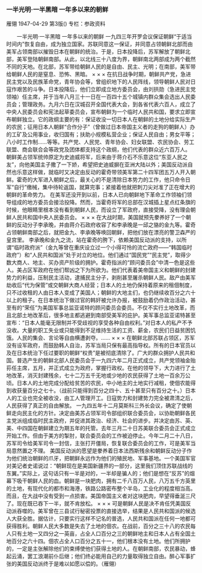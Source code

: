 ### 一半光明·一半黑暗  一年多以来的朝鲜
雁翎
1947-04-29
第3版()
专栏：参政资料

　　一半光明·一半黑暗
    一年多以来的朝鲜
    一九四三年开罗会议保证朝鲜“于适当时间内”恢复自由，成为独立国家。苏联同意这一保证，并同意占领朝鲜北部而由美军占领南部以摧毁日本在朝鲜的统治。于是，日本投降后，苏军解放了朝鲜北部，美军登陆朝鲜南部。从此，以北线三十八度为界，朝鲜南北两部成为两个截然不同的天地。在北部，苏军带给朝鲜人民的是自由、民主、光明；在南部，美军带给朝鲜人民的是窒息、恐怖、黑暗。
        ×                      ×                      ×
    在抗日战争时期，朝鲜共产党，急进民主党以及民族革命党，青年协会等，曾组织地下的人民阵线，领导朝鲜人民对日寇作艰苦的斗争。日本投降后，他们立即成立地方委员会，由刘拱勋（急进民主党领袖）任主席，并于当年八月三十一日在一百四十五个城镇内群众集会选出人民委员会；管理政务。九月六日在汉城召开全国代表大会，到各省代表六百人，成立了中央人民委员会和宪法起草委员会，宣布朝鲜为一个临时人民共和国，要求立即宣布朝鲜独立。它的政纲主要的有：保证收没一切日本人在朝鲜的土地分给实际生产的农民；征用日本人朝鲜“合作分子”（曾做过日本帝国主义者的走狗的朝鲜人）办的工矿及公用事业，收归国有；扶助小规模私营企业；保证人民自由；男女平等；八小时工作制……等等。共产党、人民党、青年协会、妇女联盟、农民协会、劳工联盟、商会联合会等政党及团体都支持这个政纲，他们代表的群众近六百万人。
    朝鲜美占领军统帅原定为史迪威将军，后来由于蒋介石不乐意这位“东亚人民之友”，向他美国主子撒了一下娇，希望把史迪威摒在亚洲大陆以外；美国反动派自然也乐意这样做，就临时又决定由反动的霍奇带领美军第二十四军团五万人开入朝鲜。霍奇的大军进入朝鲜之后，最关心的不是清除日本势力的工作，他只命令日军“自行”缴械，集中待轮返国，就算完事；紧接着他就把刺刀尖对准了正在增大的朝鲜的革命势力。
    在美军还没开到以前，日本人已向朝鲜地下革命工作领袖们领导组成的地方委员会接洽投降。然而，当霍奇将军的总部在汉城插上星点红条旗的时候，他眼睛里根本没有看到朝鲜人民，而设立了军政府，直接受降，没有理会朝鲜人民共和国中央人民委员会。
        ×                    ×                    ×
    在大战时期，美国就预先豢养好了一个朝鲜的反动分子李承晚，并由蒋介石政府收容了和李承晚是一邱之貉的金九等。霍奇占领朝鲜南部之后，就把金九、李承晚等唤回朝鲜，把他们放在漂亮的警卫森严的皇宫里。
    李承晚和金九之流，站在霍奇的胯下，依赖美国反动派的支持，以所谓“临时政府派”（金九等曾在重庆设立过一个小得可怜的流亡政府——“韩国临时政府”）和“人民共和国派”处于对立的地位。他们通过“国民党”“民主党”，取得少数大商人、地主、买办资产阶级的拥护。霍奇指派的“顾问委员会”中清一色是这些人。美占区军政府在他们帮凶之下为所欲为。他们代表着美帝国主义和朝鲜的封建势力的利益，压制民主活动，逮捕民主分子，剥削甚至屠杀朝鲜人民。敌产由美军劫收后“代为保管”或交朝鲜大商人经营；日本人的土地仍保持着原来的租佃制度，只不过收租的人由日本人变成了美国人；朝鲜的大地主们，也仍继续收百分之六十以上的租子。在日本统治下做过官的韩奸被允许办报，被鼓励着仍作政治活动，甚至有的“荣任”为美国军事总监亚诺特的顾问委员会委员。不仅不实行土地改革，而且北部土地改革后，很多地主都逃避到南部受美军的庇护。美军事总监亚诺特甚至宣布：“日本人能毫无限制并不受歧视的享受各种自由权利。”对日本人的私产不予没收。大量的职工失业或只能得到不足维持生活的工资、薪金，农民们日益贫困饥饿。人民的集会、言论等自由横遭剥夺。……
        ×                      ×                        ×
    在朝鲜北部苏联占领区，苏军没有设军政府，而鼓励韩人自治，苏军当局只保有最高指导权。所有的日本官员以及在日本统治下任过要职的朝鲜“权贵”是被彻底清除了。广大的群众拥护人民共和国。普选产生的朝鲜北部人民委员会于一九四六年二月正式成立，共产党领袖金贻荪任主席，五月，并正式成立为政府，掌握行政权。在他的领导下，大力进行了土地改革，消灭封建残余，七十二万五千无地或少地的农民获得了土地一百余万公顷。日本人的土地完成分配给贫苦的农民，中小地主的土地实行减租，使佃农能得到收获量百分之七十。（战前只能得到百分之四十、五十甚至只有百分之十。）日本人的工业也完全被收没，由工人管理开工。日寇势力和封建势力完全被肃清之后，人民获得了真正的自由解放。
    一九四五年十二月莫斯科三外长会议，确定了使朝鲜走向民主化的方针。决定由美苏占领军司令部组织联合委员会，以协助朝鲜各民主党派组成临时民主政府，并促进其政治、经济、社会的进步。并决定由苏、英、美、中四国在朝鲜建立为期五年的托管。去年三月二十日苏美联合委员会正式成立开始工作。但由于美方的掣肘，联合委员会的工作被迫停止。今年二月二十八日，苏军司令给美军司令一封信，主张打开僵局，恢复联合委员会的工作，可是美军当局意然置之不理。
    美国反动派的愿望是豢养着日本法西斯残余和朝鲜反动分子作为他们统治朝鲜的爪牙，把朝鲜永远作为他们的殖民地、军事基地。一个美国军官对美记者史诺说过：“朝鲜现在是美国新疆界的一部分，这里我们顶住苏联战线的东翼。”实际上，这句话只有一半是对的，一半却是骗人的；他们是想在“反苏”的烟幕下吸干朝鲜人民的血。朝鲜是一块肥肉，拥有二千八百万人民，八万五千方英里的土地，有现代化的都市和海港，铁路公路密布整个半岛，工业化的程度相当高。而且，在大战中没有受到一点损害。美国帝国主义者对这块肥肉，早望得垂涎三尺了。现在既已吞下一半，就不肯放松。
    ×                      ×                            ×
    可是朝鲜人民是决不肯任凭美国反动派吞噬的。美军曾在三县试行秘密投票的直接选举，结果是人民共和国派的候选人大获全胜。据估计，只要实行这样不记名的普选，人民共和国派在任何一地都可获得胜利。朝鲜人民大多数是失去了土地的佃农。在战前，百分之三十八的农民每人只有土地一又四分之一英亩，占全人口百分之三的朝鲜地主和日本人占有全国土地百分之六十四。佃农占全人口百分之五十一，他们根本没有土地。他们所拥护的，一定是主张解除他们的束缚使他们获得土地的人。在朝鲜南部，农民暴动，蜂起云涌，罢工浪潮前仆后继；他们终必能用自己的力量取得独立自由。醉心军事扩张的美国反动派终于是难以如愿以偿的。（雁翎）
